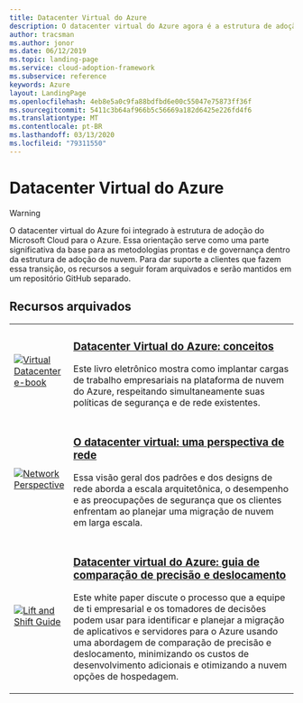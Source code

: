 ```yaml
---
title: Datacenter Virtual do Azure
description: O datacenter virtual do Azure agora é a estrutura de adoção Microsoft Cloud para o Azure. Saiba mais sobre os recursos disponíveis para dar suporte a essa transição.
author: tracsman
ms.author: jonor
ms.date: 06/12/2019
ms.topic: landing-page
ms.service: cloud-adoption-framework
ms.subservice: reference
keywords: Azure
layout: LandingPage
ms.openlocfilehash: 4eb8e5a0c9fa88bdfbd6e00c55047e75873ff36f
ms.sourcegitcommit: 5411c3b64af966b5c56669a182d6425e226fd4f6
ms.translationtype: MT
ms.contentlocale: pt-BR
ms.lasthandoff: 03/13/2020
ms.locfileid: "79311550"
---
```

<!-- cSpell:ignore tracsman jonor -->

# <a name="azure-virtual-datacenter"></a>Datacenter Virtual do Azure

> [!WARNING]
> O datacenter virtual do Azure foi integrado à estrutura de adoção do Microsoft Cloud para o Azure. Essa orientação serve como uma parte significativa da base para as metodologias prontas e de governança dentro da estrutura de adoção de nuvem. Para dar suporte a clientes que fazem essa transição, os recursos a seguir foram arquivados e serão mantidos em um repositório GitHub separado.

## <a name="archived-resources"></a>Recursos arquivados

<!-- markdownlint-disable MD033 -->

<table>
<tr>
    <td style="width: 64px; vertical-align: middle;"><a href="https://raw.githubusercontent.com/microsoft/CloudAdoptionFramework/master/archive/vdc/Azure_Virtual_Datacenter.pdf"><img src="../_images/vdc/virtual-datacenter.svg" alt="Virtual Datacenter e-book" /></a></td>
    <td>
        <h3><a href="https://raw.githubusercontent.com/microsoft/CloudAdoptionFramework/master/archive/vdc/Azure_Virtual_Datacenter.pdf">Datacenter Virtual do Azure: conceitos</a></h3>
        <p>Este livro eletrônico mostra como implantar cargas de trabalho empresariais na plataforma de nuvem do Azure, respeitando simultaneamente suas políticas de segurança e de rede existentes.</p>
    </td>
</tr>
<tr>
    <td style="width: 64px; vertical-align: middle;"><a href="./networking-vdc.md"><img src="../_images/vdc/vdc-network.png" alt="Network Perspective" /></a></td>
    <td>
        <h3><a href="./networking-vdc.md">O datacenter virtual: uma perspectiva de rede</a></h3>
        <p>Essa visão geral dos padrões e dos designs de rede aborda a escala arquitetônica, o desempenho e as preocupações de segurança que os clientes enfrentam ao planejar uma migração de nuvem em larga escala.</p>
    </td>
</tr>
<tr>
    <td style="width: 64px; vertical-align: middle;"><a href="https://raw.githubusercontent.com/microsoft/CloudAdoptionFramework/master/archive/vdc/Azure_Virtual_Datacenter_Lift_and_Shift_Guide.pdf"><img src="../_images/vdc/vdc-lift-and-shift.png" alt="Lift and Shift Guide" /></a></td>
    <td>
        <h3><a href="https://raw.githubusercontent.com/microsoft/CloudAdoptionFramework/master/archive/vdc/Azure_Virtual_Datacenter_Lift_and_Shift_Guide.pdf">Datacenter virtual do Azure: guia de comparação de precisão e deslocamento</a></h3>
        <p>Este white paper discute o processo que a equipe de ti empresarial e os tomadores de decisões podem usar para identificar e planejar a migração de aplicativos e servidores para o Azure usando uma abordagem de comparação de precisão e deslocamento, minimizando os custos de desenvolvimento adicionais e otimizando a nuvem opções de hospedagem.</p>
    </td>
</tr>
</table>

<!-- markdownlint-enable MD033 -->
